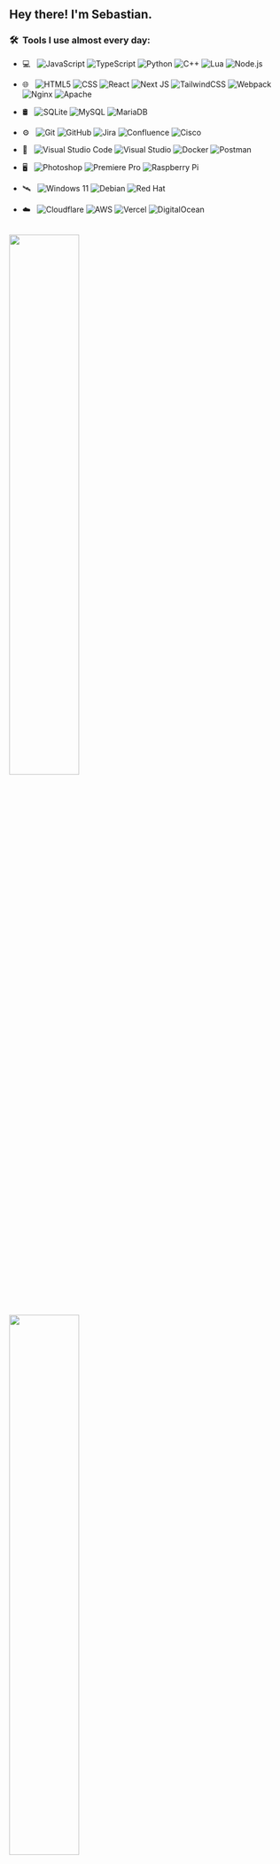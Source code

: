 

<h2> Hey there! I'm Sebastian.</h2>

<h3> 🛠 &nbsp;Tools I use almost every day:</h3>

- 💻 &nbsp;
  ![JavaScript](https://img.shields.io/badge/javascript-333333?style=for-the-badge&logo=javascript&logoColor=%23F7DF1E)
  ![TypeScript](https://img.shields.io/badge/-TypeScript-333333?style=for-the-badge&logo=typescript)
  ![Python](https://img.shields.io/badge/-Python-333333?style=for-the-badge&logo=python)
  ![C++](https://img.shields.io/badge/C++-333333?style=for-the-badge&logo=C%2B%2B&logoColor=00599c)
  ![Lua](https://img.shields.io/badge/-Lua-333333?style=for-the-badge&logo=Lua&logoColor=007396)
  ![Node.js](https://img.shields.io/badge/-Node.js-333333?style=for-the-badge&logo=Node.js)

- 🌐 &nbsp;
  ![HTML5](https://img.shields.io/badge/-HTML5-333333?style=for-the-badge&logo=HTML5)
  ![CSS](https://img.shields.io/badge/-CSS-333333?style=for-the-badge&logo=CSS3&logoColor=1572B6)
  ![React](https://img.shields.io/badge/-React-333333?style=for-the-badge&logo=react)
  ![Next JS](https://img.shields.io/badge/Next-333333?style=for-the-badge&logo=next.js&logoColor=white)
  ![TailwindCSS](https://img.shields.io/badge/tailwindcss-333333?style=for-the-badge&logo=tailwind-css&logoColor=2338B2AC)
  ![Webpack](https://img.shields.io/badge/webpack-333333?style=for-the-badge&logo=webpack&logoColor=238DD6F9)
  ![Nginx](https://img.shields.io/badge/nginx-333333?style=for-the-badge&logo=nginx&logoColor=%23009639)
  ![Apache](https://img.shields.io/badge/apache-333333?style=for-the-badge&logo=apache&logoColor=%23D42029)
- 🛢 &nbsp;
  ![SQLite](https://img.shields.io/badge/-SQLite-333333?style=for-the-badge&logo=sqlite&logoColor=49A7DD)
  ![MySQL](https://img.shields.io/badge/-MySQL-333333?style=for-the-badge&logo=mysql)
  ![MariaDB](https://img.shields.io/badge/MariaDB-333333?style=for-the-badge&logo=mariadb)
- ⚙️ &nbsp;
  ![Git](https://img.shields.io/badge/-Git-333333?style=for-the-badge&logo=git)
  ![GitHub](https://img.shields.io/badge/-GitHub-333333?style=for-the-badge&logo=github)
  ![Jira](https://img.shields.io/badge/jira-333333?style=for-the-badge&logo=jira&logoColor=%230A0FFF)
  ![Confluence](https://img.shields.io/badge/confluence-333333?style=for-the-badge&logo=confluence&logoColor=%23172BF4)
  ![Cisco](https://img.shields.io/badge/cisco-333333?style=for-the-badge&logo=cisco&logoColor=%23049fd9)
- 🔧 &nbsp;
  ![Visual Studio Code](https://img.shields.io/badge/-Visual%20Studio%20Code-333333?style=for-the-badge&logo=visual-studio-code&logoColor=007ACC)
  ![Visual Studio](https://img.shields.io/badge/-Visual%20Studio-333333?style=for-the-badge&logo=visual-studio-code&logoColor=632C8C)
  ![Docker](https://img.shields.io/badge/docker-333333?style=for-the-badge&logo=docker&logoColor=%230db7ed)
  ![Postman](https://img.shields.io/badge/Postman-333333?style=for-the-badge&logo=postman&logoColor=FF6C37)
- 🖥 &nbsp;
  ![Photoshop](https://img.shields.io/badge/-Photoshop-333333?style=for-the-badge&logo=adobe-photoshop)
  ![Premiere Pro](https://img.shields.io/badge/-Premiere%20Pro-333333?style=for-the-badge&logo=adobe-premiere-pro)
  ![Raspberry Pi](https://img.shields.io/badge/-RaspberryPi-333333?style=for-the-badge&logo=Raspberry-Pi&logoColor=C51A4A)
- 🛰 &nbsp;
  ![Windows 11](https://img.shields.io/badge/Windows%2011-333333?style=for-the-badge&logo=Windows%2011&logoColor=%230079d5)
  ![Debian](https://img.shields.io/badge/Debian-333333?style=for-the-badge&logo=debian&logoColor=D70A53)
  ![Red Hat](https://img.shields.io/badge/Red%20Hat-333333?style=for-the-badge&logo=redhat&logoColor=EE0000)
- ☁️ &nbsp;
  ![Cloudflare](https://img.shields.io/badge/Cloudflare-333333?style=for-the-badge&logo=Cloudflare&logoColor=F38020)
  ![AWS](https://img.shields.io/badge/AWS-333333?style=for-the-badge&logo=amazon-aws&logoColor=%23FF9900)
  ![Vercel](https://img.shields.io/badge/vercel-333333?style=for-the-badge&logo=vercel&logoColor=%23000000)
  ![DigitalOcean](https://img.shields.io/badge/DigitalOcean-333333?style=for-the-badge&logo=digitalOcean&logoColor=%230167ff)

<br/>
<a href="https://github.com/LPSebi">
  <img width="50%" src="https://github-readme-streak-stats.herokuapp.com/?user=LPSebi&theme=radical&hide_border=false](https://github-readme-streak-stats.herokuapp.com?user=LPSebi&theme=tokyonight-duo&hide_border=true&mode=weekly&exclude_days=Sun%2CSat&background=1A1C1F" />
</a>
<a href="https://discord.com/users/363616190377099265">
  <img width="50%" src="https://lanyard-profile-readme.vercel.app/api/363616190377099265" />
  <br/>
</a>

<br/>
<p align="center">
  <a href="https://www.google.de/maps/place/Deutschland/">
    <img alt="Country" src="https://img.shields.io/badge/Country-Germany-orange?style=for-the-badge&logo=germany">
  </a>
</p> 
